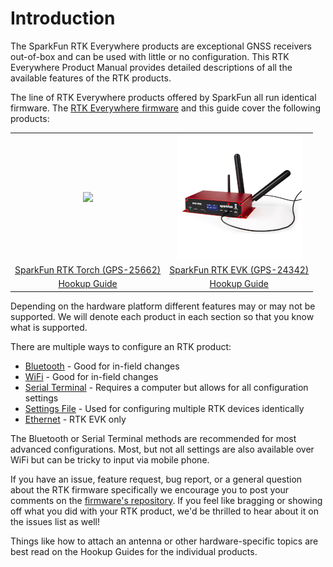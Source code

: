 # Introduction

The SparkFun RTK Everywhere products are exceptional GNSS receivers out-of-box and can be used with little or no configuration. This RTK Everywhere Product Manual provides detailed descriptions of all the available features of the RTK products.

The line of RTK Everywhere products offered by SparkFun all run identical firmware. The [RTK Everywhere firmware](https://github.com/sparkfun/SparkFun_RTK_Everywhere_Firmware) and this guide cover the following products:

<table class="table table-hover table-striped table-bordered">
  <tr align="center">
   <td><a href="https://www.sparkfun.com/products/25662"><img src="docs/img/SparkFun_RTK_Torch.png"></a></td>
   <td><a href="https://www.sparkfun.com/products/24342"><img src="docs/img/SparkFun_RTK_EVK.png"></a></td>
     </tr>
  <tr align="center">
    <td><a href="https://www.sparkfun.com/products/25662">SparkFun RTK Torch (GPS-25662)</a></td>
    <td><a href="https://www.sparkfun.com/products/24342">SparkFun RTK EVK (GPS-24342)</a></td>
  </tr>
  <tr align="center">
    <td><a href="https://docs.sparkfun.com/SparkFun_RTK_Torch/">Hookup Guide</a></td>
    <td><a href="https://docs.sparkfun.com/SparkFun_RTK_EVK/">Hookup Guide</a></td>
  </tr>
</table>

Depending on the hardware platform different features may or may not be supported. We will denote each product in each section so that you know what is supported.

There are multiple ways to configure an RTK product:

* [Bluetooth](configure_with_bluetooth.md) - Good for in-field changes
* [WiFi](configure_with_wifi.md) - Good for in-field changes
* [Serial Terminal](configure_with_serial.md) - Requires a computer but allows for all configuration settings
* [Settings File](configure_with_settings_file.md) - Used for configuring multiple RTK devices identically
* [Ethernet](configure_with_ethernet.md) - RTK EVK only

The Bluetooth or Serial Terminal methods are recommended for most advanced configurations. Most, but not all settings are also available over WiFi but can be tricky to input via mobile phone.

If you have an issue, feature request, bug report, or a general question about the RTK firmware specifically we encourage you to post your comments on the [firmware's repository](https://github.com/sparkfun/SparkFun_RTK_Everywhere_Firmware/issues). If you feel like bragging or showing off what you did with your RTK product, we'd be thrilled to hear about it on the issues list as well!

Things like how to attach an antenna or other hardware-specific topics are best read on the Hookup Guides for the individual products.
